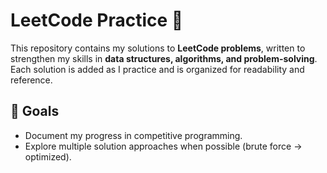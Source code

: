 # LeetCode Practice 🚀

This repository contains my solutions to **LeetCode problems**, written to strengthen my skills in **data structures, algorithms, and problem-solving**. Each solution is added as I practice and is organized for readability and reference.

## 🎯 Goals

* Document my progress in competitive programming.
* Explore multiple solution approaches when possible (brute force → optimized).



